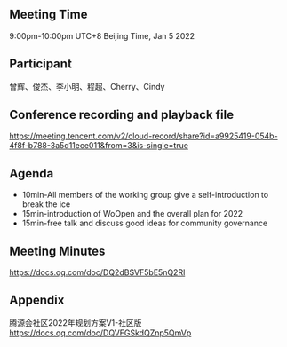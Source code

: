 ## Meeting Time
9:00pm-10:00pm UTC+8 Beijing Time, Jan 5 2022 

## Participant
曾辉、俊杰、李小明、程超、Cherry、Cindy

## Conference recording and playback file
https://meeting.tencent.com/v2/cloud-record/share?id=a9925419-054b-4f8f-b788-3a5d11ece011&from=3&is-single=true

## Agenda
- 10min-All members of the working group give a self-introduction to break the ice
- 15min-introduction of WoOpen and the overall plan for 2022
- 15min-free talk and discuss good ideas for community governance

## Meeting Minutes 
https://docs.qq.com/doc/DQ2dBSVF5bE5nQ2Rl

## Appendix
腾源会社区2022年规划方案V1-社区版
https://docs.qq.com/doc/DQVFGSkdQZnp5QmVp
